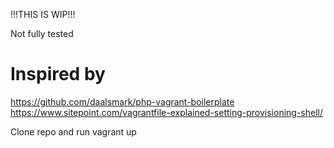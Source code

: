!!!THIS IS WIP!!!  
  
Not fully tested  
  
# Inspired by
https://github.com/daalsmark/php-vagrant-boilerplate  
https://www.sitepoint.com/vagrantfile-explained-setting-provisioning-shell/
  
Clone repo and run vagrant up
